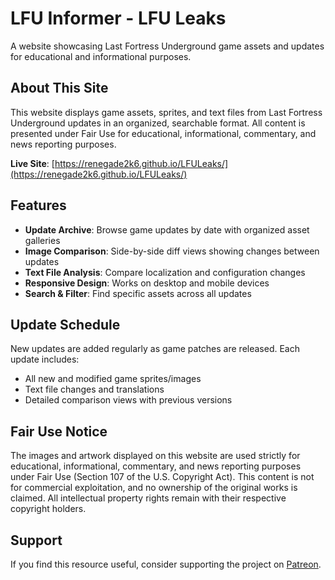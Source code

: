 # LFU Informer - LFU Leaks

A website showcasing Last Fortress Underground game assets and updates for educational and informational purposes.

## About This Site

This website displays game assets, sprites, and text files from Last Fortress Underground updates in an organized, searchable format. All content is presented under Fair Use for educational, informational, commentary, and news reporting purposes.

**Live Site**: [https://renegade2k6.github.io/LFULeaks/](https://renegade2k6.github.io/LFULeaks/)

## Features

- **Update Archive**: Browse game updates by date with organized asset galleries
- **Image Comparison**: Side-by-side diff views showing changes between updates  
- **Text File Analysis**: Compare localization and configuration changes
- **Responsive Design**: Works on desktop and mobile devices
- **Search & Filter**: Find specific assets across all updates

## Update Schedule

New updates are added regularly as game patches are released. Each update includes:
- All new and modified game sprites/images
- Text file changes and translations
- Detailed comparison views with previous versions

## Fair Use Notice

The images and artwork displayed on this website are used strictly for educational, informational, commentary, and news reporting purposes under Fair Use (Section 107 of the U.S. Copyright Act). This content is not for commercial exploitation, and no ownership of the original works is claimed. All intellectual property rights remain with their respective copyright holders.

## Support

If you find this resource useful, consider supporting the project on [Patreon](https://www.patreon.com/renegade2k6UK).
